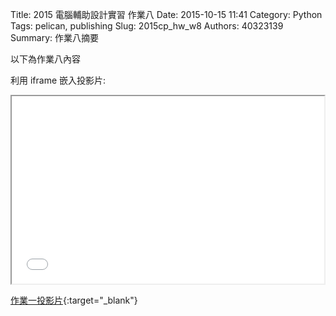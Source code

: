 Title: 2015 電腦輔助設計實習 作業八
Date: 2015-10-15 11:41
Category: Python
Tags: pelican, publishing
Slug: 2015cp_hw_w8
Authors: 40323139
Summary: 作業八摘要

以下為作業八內容

利用 iframe 嵌入投影片:

<iframe src="simplest8.html" width="500" height="300"></iframe>

[作業一投影片](simplest8.html){:target="_blank"}

